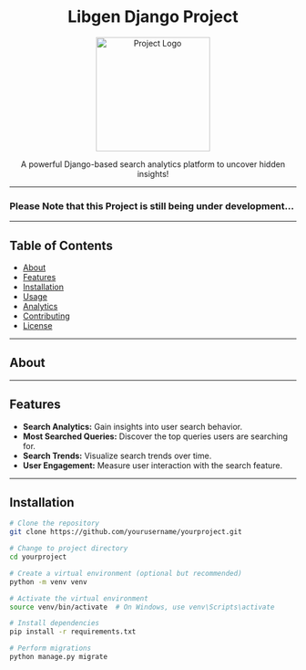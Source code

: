 <h1 align="center">Libgen Django Project</h1>

<p align="center">
  <img src="project-logo.png" alt="Project Logo" width="200" height="200">
</p>

<p align="center">
  A powerful Django-based search analytics platform to uncover hidden insights!
</p>

---
### Please Note that this Project is still being under development...
---

## Table of Contents

- [About](#about)
- [Features](#features)
- [Installation](#installation)
- [Usage](#usage)
- [Analytics](#analytics)
- [Contributing](#contributing)
- [License](#license)

---

## About



---

## Features

- **Search Analytics:** Gain insights into user search behavior.
- **Most Searched Queries:** Discover the top queries users are searching for.
- **Search Trends:** Visualize search trends over time.
- **User Engagement:** Measure user interaction with the search feature.


---

## Installation



```bash
# Clone the repository
git clone https://github.com/yourusername/yourproject.git

# Change to project directory
cd yourproject

# Create a virtual environment (optional but recommended)
python -m venv venv

# Activate the virtual environment
source venv/bin/activate  # On Windows, use venv\Scripts\activate

# Install dependencies
pip install -r requirements.txt

# Perform migrations
python manage.py migrate
